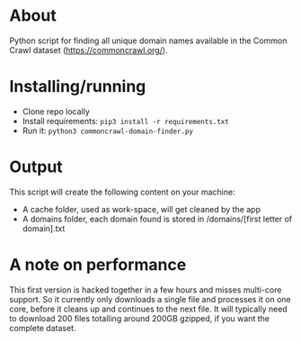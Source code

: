 # About
Python script for finding all unique domain names available in the Common Crawl dataset (https://commoncrawl.org/).

# Installing/running
- Clone repo locally
- Install requirements: `pip3 install -r requirements.txt`
- Run it: `python3 commoncrawl-domain-finder.py`

# Output
This script will create the following content on your machine:
- A cache folder, used as work-space, will get cleaned by the app
- A domains folder, each domain found is stored in /domains/[first letter of domain].txt

# A note on performance
This first version is hacked together in a few hours and misses multi-core support.
So it currently only downloads a single file and processes it on one core, before it cleans up and continues to the next file.
It will typically need to download 200 files totalling around 200GB gzipped, if you want the complete dataset.
